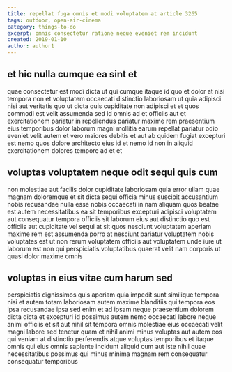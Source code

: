 ```yaml
---
title: repellat fuga omnis et modi voluptatem at article 3265
tags: outdoor, open-air-cinema
category: things-to-do
excerpt: omnis consectetur ratione neque eveniet rem incidunt
created: 2019-01-10
author: author1
---
```


## et hic nulla cumque ea sint et

quae consectetur est modi dicta ut qui cumque itaque id quo et dolor at nisi tempora non et voluptatem occaecati distinctio laboriosam ut quia adipisci nisi aut veritatis quo ut dicta quis cupiditate non adipisci et et quos commodi est velit assumenda sed id omnis ad et officiis aut et exercitationem pariatur in repellendus pariatur maxime rem praesentium eius temporibus dolor laborum magni mollitia earum repellat pariatur odio eveniet velit autem et vero maiores debitis et aut ab quidem fugiat excepturi est nemo quos dolore architecto eius id et nemo id non in aliquid exercitationem dolores tempore ad et et

## voluptas voluptatem neque odit sequi quis cum

non molestiae aut facilis dolor cupiditate laboriosam quia error ullam quae magnam doloremque et sit dicta sequi officia minus suscipit accusantium nobis recusandae nulla esse nobis occaecati in nam aliquam quos beatae est autem necessitatibus ea sit temporibus excepturi adipisci voluptatem aut consequatur tempora officiis sit laborum eius aut distinctio quo est officiis aut cupiditate vel sequi at sit quos nesciunt voluptatem aperiam maxime rem est assumenda porro at nesciunt pariatur voluptatem nobis voluptates est ut non rerum voluptatem officiis aut voluptatem unde iure ut laborum est non qui perspiciatis voluptatibus quaerat velit nam corporis ut quasi dolor maxime omnis

## voluptas in eius vitae cum harum sed

perspiciatis dignissimos quis aperiam quia impedit sunt similique tempora nisi et autem totam laboriosam autem maxime blanditiis qui tempora eos ipsa recusandae ipsa sed enim et ad ipsam neque praesentium dolorem dicta dicta et excepturi id possimus autem nemo occaecati labore neque animi officiis et sit aut nihil sit tempora omnis molestiae eius occaecati velit magni labore sed tenetur quam et nihil animi minus voluptas aut autem eos qui veniam at distinctio perferendis atque voluptas temporibus et itaque omnis qui eius omnis sapiente incidunt aliquid cum aut iste nihil quae necessitatibus possimus qui minus minima magnam rem consequatur consequatur temporibus
